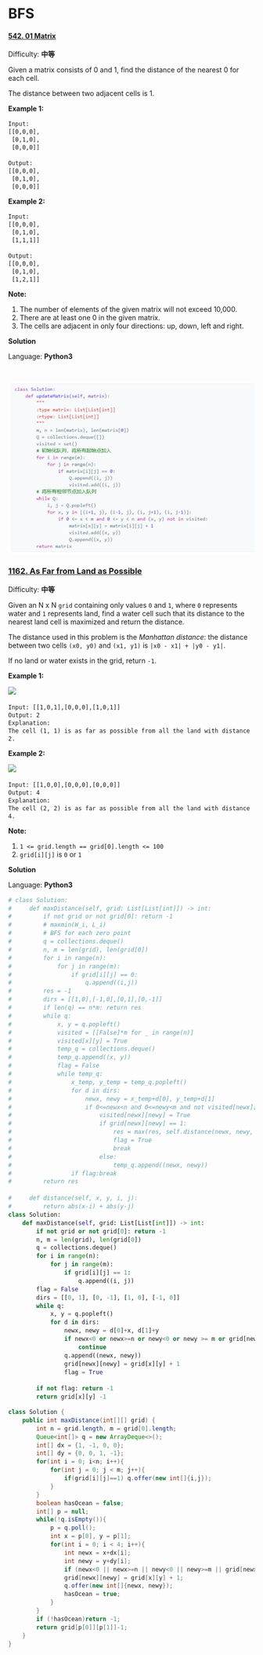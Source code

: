 # BFS



#### [542. 01 Matrix](https://leetcode-cn.com/problems/01-matrix/)

Difficulty: **中等**

Given a matrix consists of 0 and 1, find the distance of the nearest 0 for each cell.

The distance between two adjacent cells is 1.

**Example 1:**

```text
Input:
[[0,0,0],
 [0,1,0],
 [0,0,0]]

Output:
[[0,0,0],
 [0,1,0],
 [0,0,0]]
```

**Example 2:**

```text
Input:
[[0,0,0],
 [0,1,0],
 [1,1,1]]

Output:
[[0,0,0],
 [0,1,0],
 [1,2,1]]
```

**Note:**

1. The number of elements of the given matrix will not exceed 10,000.
2. There are at least one 0 in the given matrix.
3. The cells are adjacent in only four directions: up, down, left and right.

**Solution**

Language: **Python3**

```text
​
```

![](../.gitbook/assets/image%20%284%29.png)

### [1162. As Far from Land as Possible](https://leetcode-cn.com/problems/as-far-from-land-as-possible/)

Difficulty: **中等**

Given an N x N `grid` containing only values `0` and `1`, where `0` represents water and `1` represents land, find a water cell such that its distance to the nearest land cell is maximized and return the distance.

The distance used in this problem is the _Manhattan distance_: the distance between two cells `(x0, y0)` and `(x1, y1)` is `|x0 - x1| + |y0 - y1|`.

If no land or water exists in the grid, return `-1`.

**Example 1:**

![](https://assets.leetcode.com/uploads/2019/05/03/1336_ex1.JPG)

```text
Input: [[1,0,1],[0,0,0],[1,0,1]]
Output: 2
Explanation: 
The cell (1, 1) is as far as possible from all the land with distance 2.
```

**Example 2:**

![](https://assets.leetcode.com/uploads/2019/05/03/1336_ex2.JPG)

```text
Input: [[1,0,0],[0,0,0],[0,0,0]]
Output: 4
Explanation: 
The cell (2, 2) is as far as possible from all the land with distance 4.
```

**Note:**

1. `1 <= grid.length == grid[0].length <= 100`
2. `grid[i][j]` is `0` or `1`

**Solution**

Language: **Python3**

```python
​# class Solution:
#     def maxDistance(self, grid: List[List[int]]) -> int:
#         if not grid or not grid[0]: return -1
#         # maxmin(W_i, L_i)
#         # BFS for each zero point
#         q = collections.deque()
#         n, m = len(grid), len(grid[0])
#         for i in range(n):
#             for j in range(m):
#                 if grid[i][j] == 0:
#                     q.append((i,j))
#         res = -1
#         dirs = [[1,0],[-1,0],[0,1],[0,-1]]
#         if len(q) == n*m: return res 
#         while q:
#             x, y = q.popleft()
#             visited = [[False]*m for _ in range(n)]
#             visited[x][y] = True 
#             temp_q = collections.deque()
#             temp_q.append((x, y))
#             flag = False 
#             while temp_q:
#                 x_temp, y_temp = temp_q.popleft()
#                 for d in dirs:
#                     newx, newy = x_temp+d[0], y_temp+d[1]
#                     if 0<=newx<n and 0<=newy<m and not visited[newx][newy]:
#                         visited[newx][newy] = True 
#                         if grid[newx][newy] == 1:
#                             res = max(res, self.distance(newx, newy, x, y))
#                             flag = True 
#                             break 
#                         else:
#                             temp_q.append((newx, newy))
#                 if flag:break 
#         return res 

#     def distance(self, x, y, i, j):
#         return abs(x-i) + abs(y-j)
class Solution:
    def maxDistance(self, grid: List[List[int]]) -> int:
        if not grid or not grid[0]: return -1
        n, m = len(grid), len(grid[0])
        q = collections.deque()
        for i in range(n):
            for j in range(m):
                if grid[i][j] == 1:
                    q.append((i, j))
        flag = False 
        dirs = [[0, 1], [0, -1], [1, 0], [-1, 0]]
        while q:
            x, y = q.popleft()
            for d in dirs:
                newx, newy = d[0]+x, d[1]+y 
                if newx<0 or newx>=n or newy<0 or newy >= m or grid[newx][newy] != 0:
                    continue 
                q.append((newx, newy))
                grid[newx][newy] = grid[x][y] + 1
                flag = True 

        if not flag: return -1 
        return grid[x][y] -1 


```

```java
class Solution {
    public int maxDistance(int[][] grid) {
        int n = grid.length, m = grid[0].length;
        Queue<int[]> q = new ArrayDeque<>();
        int[] dx = {1, -1, 0, 0};
        int[] dy = {0, 0, 1, -1};
        for(int i = 0; i<n; i++){
            for(int j = 0; j < m; j++){
                if(grid[i][j]==1) q.offer(new int[]{i,j});
            }
        }
        boolean hasOcean = false;
        int[] p = null;
        while(!q.isEmpty()){
            p = q.poll();
            int x = p[0], y = p[1];
            for(int i = 0; i < 4; i++){
                int newx = x+dx[i];
                int newy = y+dy[i];
                if (newx<0 || newx>=n || newy<0 || newy>=m || grid[newx][newy]!=0)continue;
                grid[newx][newy] = grid[x][y] + 1;
                q.offer(new int[]{newx, newy});
                hasOcean = true;
            }
        }
        if (!hasOcean)return -1;
        return grid[p[0]][p[1]]-1;
    }
}
```


